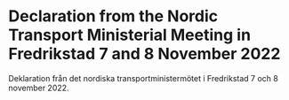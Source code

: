 # Declaration from the Nordic Transport Ministerial Meeting in Fredrikstad 7 and 8 November 2022

Deklaration från det nordiska transportministermötet i Fredrikstad 7 och 8 november 2022.
